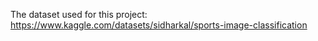 The dataset used for this project: https://www.kaggle.com/datasets/sidharkal/sports-image-classification
